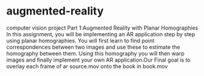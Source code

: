# augmented-reality
computer vision project
Part 1:Augmented Reality with Planar Homographies
In this assignment, you will be implementing an AR application step by step using planar
homographies. You will first learn to find point correspondences between two images and use
these to estimate the homography between them. Using this homography you will then warp
images and finally implement your own AR application.Our Final goal is to overlay each frame of ar source.mov onto the book in book.mov
